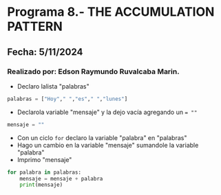 # Programa 8.- THE ACCUMULATION PATTERN
## Fecha: 5/11/2024
### Realizado por: Edson Raymundo Ruvalcaba Marin.

- Declaro lalista "palabras"
``` python
palabras = ["Hoy"," ","es"," ","lunes"]
```
- Declarola variable "mensaje" y la dejo vacía agregando un `= ""`
``` python
mensaje = ""
```
- Con un ciclo `for` declaro la variable "palabra" en "palabras"
- Hago un cambio en la variable "mensaje" sumandole la variable "palabra"
- Imprimo "mensaje"
``` python
for palabra in palabras:
    mensaje = mensaje + palabra
    print(mensaje)
